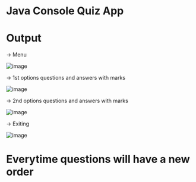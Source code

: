 # Java Console Quiz App

# Output


-> Menu

![image](https://user-images.githubusercontent.com/56110278/121999379-dffe3980-cdca-11eb-8849-6063f8ba24ad.png)

-> 1st options questions and answers with marks

![image](https://user-images.githubusercontent.com/56110278/121999483-015f2580-cdcb-11eb-8c53-25e682c16377.png)

-> 2nd options questions and answers with marks

![image](https://user-images.githubusercontent.com/56110278/121999615-28b5f280-cdcb-11eb-9f2c-3436f3ff6b74.png)

-> Exiting

![image](https://user-images.githubusercontent.com/56110278/121999747-59962780-cdcb-11eb-8a9a-b6c8860f0c15.png)


# Everytime questions will have a new order




